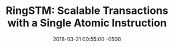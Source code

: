 ---
layout: paper-summary
title:  "RingSTM: Scalable Transactions with a Single Atomic Instruction"
date:   2018-03-21 00:55:00 -0500
categories: paper
paper_title: "RingSTM: Scalable Transactions with a Single Atomic Instruction"
paper_link: https://dl.acm.org/citation.cfm?id=1378583
paper_keyword: RingSTM
paper_year: 2008
rw_set: 
htm_cd: 
htm_cr: 
version_mgmt: 
---